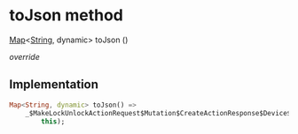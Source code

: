 


# toJson method








[Map](https://api.dart.dev/stable/2.12.3/dart-core/Map-class.html)&lt;[String](https://api.dart.dev/stable/2.12.3/dart-core/String-class.html), dynamic> toJson
()

_override_






## Implementation

```dart
Map<String, dynamic> toJson() =>
    _$MakeLockUnlockActionRequest$Mutation$CreateActionResponse$Device$DeviceTrait$LockUnlockDeviceTraitToJson(
        this);
```








